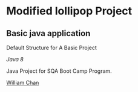 # Modified lollipop Project
## Basic java application

Default Structure for A Basic Project

*Java 8*


Java Project for SQA Boot Camp Program. 

[William Chan](https://github.com/winglim701)
